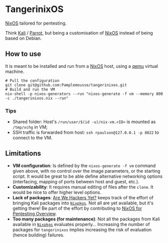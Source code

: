 # TangerinixOS

[NixOS](https://nixos.org/) tailored for pentesting.

Think [Kali](https://www.kali.org/) / [Parrot](https://parrotlinux.org/), but being a customisation of [NixOS](https://nixos.org/) instead of being based on Debian.


## How to use

It is meant to be installed and run from a [NixOS](https://nixos.org/) host, using a [qemu](https://www.qemu.org/) virtual machine.

```
# Pull the configuration
git clone git@github.com:Pamplemousse/tangerinixos.git
# Build and run the VM
nix-shell -p nixos-generators --run "nixos-generate -f vm --memory 800 -c ./tangerinixos.nix --run"
```

### Tips

  * Shared folder: Host's `/run/user/$(id -u)/nix-vm.<ID>` is mounted as `/tmp/xchg` in VM;
  * SSH traffic is forwarded from host: `ssh rpaulson@127.0.0.1 -p 8022` to connect to the VM.

## Limitations

  * **VM configuration**:
    Is defined by the `nixos-generate -f vm` command given above, with no control over the image parameters, or the starting script.
    It would be great to be able define alternative networking options (interfacing, mapping of ports between host and guest, etc.).
  * **Customizability**:
    It requires manual editing of files after the `clone`. It would be nice to offer higher level options.
  * **Lack of packages**:
    [Are We Hackers Yet?](https://jjjollyjim.github.io/arewehackersyet/index.html) keeps track of the effort of bringing Kali packages into [`Nixpkgs`](https://github.com/NixOS/Nixpkgs).
    Not all are yet available, but it's getting there!
    Be part of the effort by contributing to [NixOS for Pentesting Overview](https://github.com/NixOS/nixpkgs/issues/81418).
  * **Too many packages (for maintenance)**:
    Not all the packages from Kali available in [`Nixpkgs`](https://github.com/NixOS/Nixpkgs) evaluates properly...
    Increasing the number of packages for `tangerinixos` implies increasing the risk of evaluation (hence building) failures.
